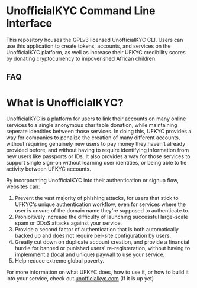 # UnofficialKYC Command Line Interface

This repository houses the GPLv3 licensed UnofficialKYC CLI. Users can use this
application to create tokens, accounts, and services on the UnofficialKYC
platform, as well as increase their UFKYC credibility scores by donating
cryptocurrency to impoverished African children.

## FAQ

# What is UnofficialKYC?

UnofficialKYC is a platform for users to link their accounts on many online
services to a single anonymous charitable donation, while maintaining seperate
identities between those services. In doing this, UFKYC provides a way for
companies to penalize the creation of many different accounts, without
requiring genuinely new users to pay money they haven't already provided
before, and without having to require identifying information from new users
like passports or IDs. It also provides a way for those services to support
single sign-on without learning user identities, or being able to tie activity
between UFKYC accounts.

By incorporating UnofficialKYC into their authentication or signup flow, websites can:

1. Prevent the vast majority of phishing attacks, for users that stick to
   UFKYC's unique authentication workflow, even for services where the user is
   unsure of the domain name they're supposed to authenticate to.
2. Prohibitively increase the difficulty of launching successful large-scale spam or DDoS attacks against your service.
3. Provide a second factor of authentication that is both automatically backed
   up and does not require per-site configuration by users.
4. Greatly cut down on duplicate account creation, and provide a financial
   hurdle for banned or punished users' re-registeration, without having to
   implemment a (local and unique) paywall to use your service.
5. Help reduce extreme global poverty.

For more information on what UFKYC does, how to use it, or how to build it into
your service, check out [unofficialkyc.com](https://unofficialkyc.com) (If it
is up yet)

